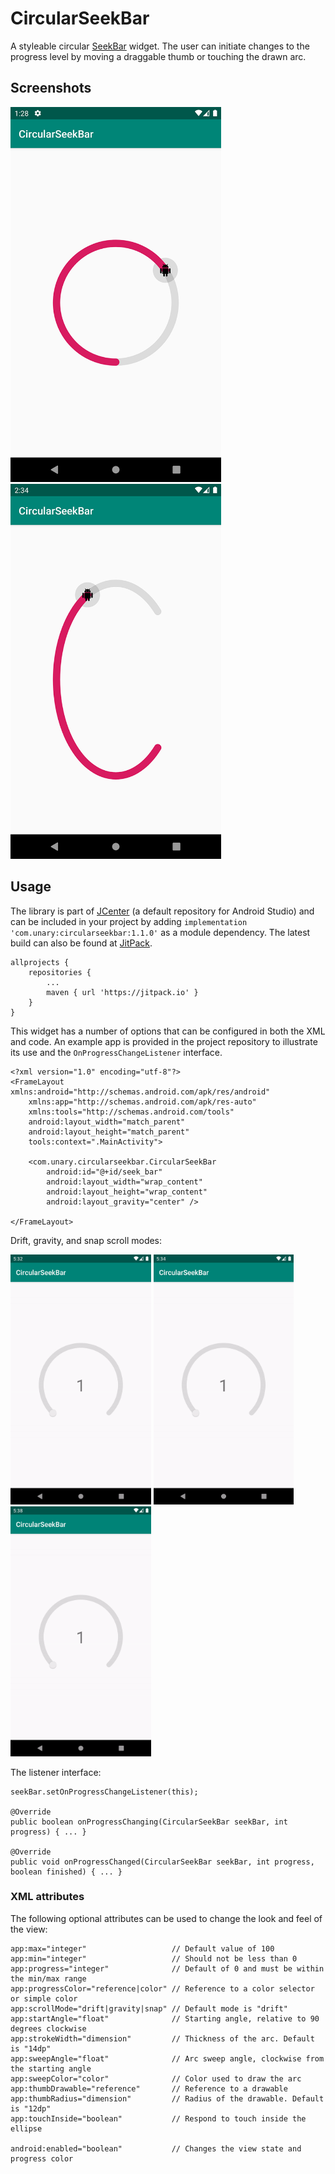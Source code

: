 # CircularSeekBar
A styleable circular [SeekBar](https://developer.android.com/reference/android/widget/SeekBar) widget. The user can initiate changes to the progress level by moving a draggable thumb or touching the drawn arc.
 
## Screenshots
<img src="/art/screenshot-default.png" alt="Screenshot" height=600> <img src="/art/screenshot-arc.png" alt="Screenshot" height=600>
 
## Usage
The library is part of [JCenter](https://bintray.com/rogue/maven/com.unary%3Acircularseekbar) (a default repository for Android Studio) and can be included in your project by adding `implementation 'com.unary:circularseekbar:1.1.0'` as a module dependency. The latest build can also be found at [JitPack](https://jitpack.io/#com.unary/circularseekbar).
```
allprojects {
    repositories {
        ...
        maven { url 'https://jitpack.io' }
    }
}
```
This widget has a number of options that can be configured in both the XML and code. An example app is provided in the project repository to illustrate its use and the `OnProgressChangeListener` interface.
```
<?xml version="1.0" encoding="utf-8"?>
<FrameLayout xmlns:android="http://schemas.android.com/apk/res/android"
    xmlns:app="http://schemas.android.com/apk/res-auto"
    xmlns:tools="http://schemas.android.com/tools"
    android:layout_width="match_parent"
    android:layout_height="match_parent"
    tools:context=".MainActivity">

    <com.unary.circularseekbar.CircularSeekBar
        android:id="@+id/seek_bar"
        android:layout_width="wrap_content"
        android:layout_height="wrap_content"
        android:layout_gravity="center" />

</FrameLayout>
```
Drift, gravity, and snap scroll modes:

<img src="/art/screenshot-drift.gif" alt="Screenshot" height=400> <img src="/art/screenshot-gravity.gif" alt="Screenshot" height=400> <img src="/art/screenshot-snap.gif" alt="Screenshot" height=400>

The listener interface:
```
seekBar.setOnProgressChangeListener(this);

@Override
public boolean onProgressChanging(CircularSeekBar seekBar, int progress) { ... }

@Override
public void onProgressChanged(CircularSeekBar seekBar, int progress, boolean finished) { ... }
```

### XML attributes
The following optional attributes can be used to change the look and feel of the view:
```
app:max="integer"                   // Default value of 100
app:min="integer"                   // Should not be less than 0
app:progress="integer"              // Default of 0 and must be within the min/max range
app:progressColor="reference|color" // Reference to a color selector or simple color
app:scrollMode="drift|gravity|snap" // Default mode is "drift"
app:startAngle="float"              // Starting angle, relative to 90 degrees clockwise
app:strokeWidth="dimension"         // Thickness of the arc. Default is "14dp"
app:sweepAngle="float"              // Arc sweep angle, clockwise from the starting angle
app:sweepColor="color"              // Color used to draw the arc
app:thumbDrawable="reference"       // Reference to a drawable
app:thumbRadius="dimension"         // Radius of the drawable. Default is "12dp"
app:touchInside="boolean"           // Respond to touch inside the ellipse

android:enabled="boolean"           // Changes the view state and progress color
```
